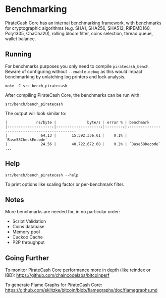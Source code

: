 Benchmarking
============

PirateCash Core has an internal benchmarking framework, with benchmarks
for cryptographic algorithms (e.g. SHA1, SHA256, SHA512, RIPEMD160, Poly1305, ChaCha20), rolling bloom filter, coins selection,
thread queue, wallet balance.

Running
---------------------

For benchmarks purposes you only need to compile `piratecash_bench`. Beware of configuring without `--enable-debug` as this would impact
benchmarking by unlatching log printers and lock analysis.

    make -C src bench_piratecash

After compiling PirateCash Core, the benchmarks can be run with:

    src/bench/bench_piratecash

The output will look similar to:
```
|             ns/byte |              byte/s | error % | benchmark
|--------------------:|--------------------:|--------:|:----------------------------------------------
|               64.13 |       15,592,356.01 |    0.1% | `Base58CheckEncode`
|               24.56 |       40,722,672.68 |    0.2% | `Base58Decode`
...
```

Help
---------------------

    src/bench/bench_piratecash --help

To print options like scaling factor or per-benchmark filter.

Notes
---------------------
More benchmarks are needed for, in no particular order:
- Script Validation
- Coins database
- Memory pool
- Cuckoo Cache
- P2P throughput

Going Further
--------------------

To monitor PirateCash Core performance more in depth (like reindex or IBD): https://github.com/chaincodelabs/bitcoinperf

To generate Flame Graphs for PirateCash Core: https://github.com/eklitzke/bitcoin/blob/flamegraphs/doc/flamegraphs.md
